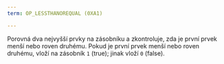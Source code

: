 ```yaml
---
term: OP_LESSTHANOREQUAL (0XA1)

---
```

Porovná dva nejvyšší prvky na zásobníku a zkontroluje, zda je první prvek menší nebo roven druhému. Pokud je první prvek menší nebo roven druhému, vloží na zásobník `1` (true); jinak vloží `0` (false).